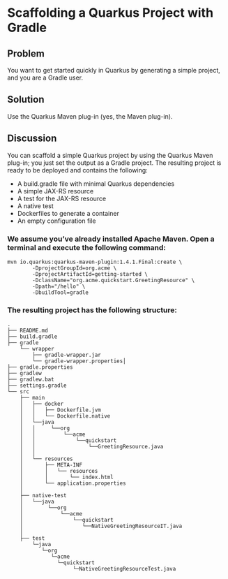 # Scaffolding a Quarkus Project with Gradle
## Problem
You want to get started quickly in Quarkus by generating a simple project, and you are a Gradle user.
## Solution
Use the Quarkus Maven plug-in (yes, the Maven plug-in).
## Discussion
You can scaffold a simple Quarkus project by using the Quarkus Maven plug-in; you just set the output as a Gradle project. The resulting project is ready to be deployed and contains the following:
- A build.gradle file with minimal Quarkus dependencies
- A simple JAX-RS resource
- A test for the JAX-RS resource
- A native test
- Dockerfiles to generate a container
- An empty configuration file
### We assume you’ve already installed Apache Maven. Open a terminal and execute the following command:

`````
mvn io.quarkus:quarkus-maven-plugin:1.4.1.Final:create \
        -DprojectGroupId=org.acme \
        -DprojectArtifactId=getting-started \
        -DclassName="org.acme.quickstart.GreetingResource" \
        -Dpath="/hello" \
        -DbuildTool=gradle
`````
### The resulting project has the following structure:
```
.
├── README.md
├── build.gradle
├── gradle
    └── wrapper
        ├── gradle-wrapper.jar
        └── gradle-wrapper.properties│
├── gradle.properties
├── gradlew
├── gradlew.bat
├── settings.gradle
└── src
    ├── main
    │   ├── docker
    │   │   ├── Dockerfile.jvm
    │   │   └── Dockerfile.native
    │   └──java
    │   │     └──org
    │   │         └──acme
    │   │             └──quickstart  
    │   │                 └──GreetingResource.java
    │   │
    │   └── resources
    │       ├── META-INF
    │       │   └── resources
    │       │       └── index.html
    │       └── application.properties
    │
    ├── native-test
    │   └──java
    │        └──org
    │            └──acme
    │                └──quickstart  
    │                   └──NativeGreetingResourceIT.java
    │
    ├── test
        └─java
           └─org
              └─acme
                └─quickstart
                     └─NativeGreetingResourceTest.java


```
